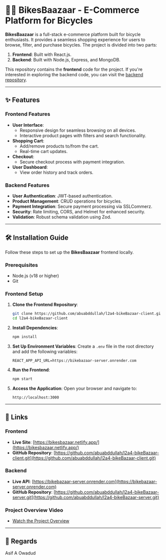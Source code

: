 # 🚴‍♂️ BikesBaazaar - E-Commerce Platform for Bicycles

**BikesBaazaar** is a full-stack e-commerce platform built for bicycle enthusiasts. It provides a seamless shopping experience for users to browse, filter, and purchase bicycles. The project is divided into two parts:

1. **Frontend**: Built with React.js.
2. **Backend**: Built with Node.js, Express, and MongoDB.

This repository contains the **frontend** code for the project. If you're interested in exploring the backend code, you can visit the [backend repository](https://github.com/abuabddullah/l2a4-bikeBazaar-server.git).

---

## ✨ Features

### Frontend Features

- **User Interface**:
  - Responsive design for seamless browsing on all devices.
  - Interactive product pages with filters and search functionality.
- **Shopping Cart**:
  - Add/remove products to/from the cart.
  - Real-time cart updates.
- **Checkout**:
  - Secure checkout process with payment integration.
- **User Dashboard**:
  - View order history and track orders.

### Backend Features

- **User Authentication**: JWT-based authentication.
- **Product Management**: CRUD operations for bicycles.
- **Payment Integration**: Secure payment processing via SSLCommerz.
- **Security**: Rate limiting, CORS, and Helmet for enhanced security.
- **Validation**: Robust schema validation using Zod.

---

## 🛠️ Installation Guide

Follow these steps to set up the **BikesBaazaar** frontend locally.

### Prerequisites

- Node.js (v18 or higher)
- Git

### Frontend Setup

1. **Clone the Frontend Repository**:

   ```bash
   git clone https://github.com/abuabddullah/l2a4-bikeBazaar-client.git
   cd l2a4-bikeBazaar-client
   ```

2. **Install Dependencies**:

   ```bash
   npm install
   ```

3. **Set Up Environment Variables**:
   Create a `.env` file in the root directory and add the following variables:

   ```env
   REACT_APP_API_URL=https://bikebazaar-server.onrender.com
   ```

4. **Run the Frontend**:

   ```bash
   npm start
   ```

5. **Access the Application**:
   Open your browser and navigate to:
   ```
   http://localhost:3000
   ```

---

## 🔗 Links

### Frontend

- **Live Site**: [https://bikesbazaar.netlify.app/](https://bikesbazaar.netlify.app/)
- **GitHub Repository**: [https://github.com/abuabddullah/l2a4-bikeBazaar-client.git](https://github.com/abuabddullah/l2a4-bikeBazaar-client.git)

### Backend

- **Live API**: [https://bikebazaar-server.onrender.com](https://bikebazaar-server.onrender.com)
- **GitHub Repository**: [https://github.com/abuabddullah/l2a4-bikeBazaar-server.git](https://github.com/abuabddullah/l2a4-bikeBazaar-server.git)

### Project Overview Video

- [Watch the Project Overview](https://drive.google.com/file/d/1Rx3d0yBhmN9rIEL6D6euMFaoVkzLen3W/view?usp=sharing)

---

## 🙏 Regards

Asif A Owadud
